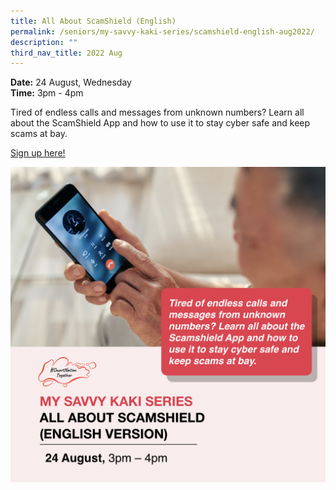 ```yaml
---
title: All About ScamShield (English)
permalink: /seniors/my-savvy-kaki-series/scamshield-english-aug2022/
description: ""
third_nav_title: 2022 Aug
---
```


**Date:** 24 August, Wednesday
<br> **Time:** 3pm - 4pm

Tired of endless calls and messages from unknown numbers? Learn all about the ScamShield App and how to use it to stay cyber safe and keep scams at bay. 

[Sign up here!](https://go.gov.sg/seniors-scamshieldchi-aug24)

![free webinars on scamshield for seniors](/images/Aug%202022/Seniors_24%20Aug.jpeg)